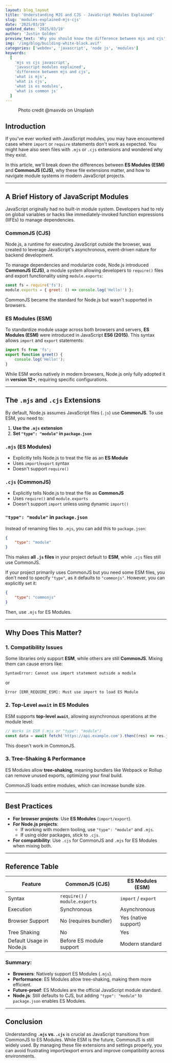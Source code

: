 ```yaml
---
layout: blog_layout
title: 'Understanding MJS and CJS - JavaScript Modules Explained'
slug: 'modules-explained-mjs-cjs'
date: '2025/03/19'
updated_date: '2025/03/19'
author: 'Justin Golden'
preview_text: 'Why you should know the difference between mjs and cjs'
img: '/img/blog/building-white-black.avif'
categories: ['webdev', 'javascript', 'node js', 'modules']
keywords:
  [
    'mjs vs cjs javascript',
    'javascript modules explained',
    'difference between mjs and cjs',
    'what is mjs',
    'what is cjs',
    'what is es modules',
    'what is common js'
  ]
---
```


<figure>
  <picture>
    <source type="image/avif" srcset="/img/blog/building-white-black.avif" alt="" />
    <img src="/img/blog/building-white-black.jpg" alt="">
  </picture>
  <figcaption>Photo credit @maxvdo on Unsplash</figcaption>
</figure>

## Introduction

If you've ever worked with JavaScript modules, you may have encountered cases where `import` or `require` statements don't work as expected. You might have also seen files with `.mjs` or `.cjs` extensions and wondered why they exist.

In this article, we'll break down the differences between **ES Modules (ESM)** and **CommonJS (CJS)**, why these file extensions matter, and how to navigate module systems in modern JavaScript projects.

---

## A Brief History of JavaScript Modules

JavaScript originally had no built-in module system. Developers had to rely on global variables or hacks like immediately-invoked function expressions (IIFEs) to manage dependencies.

### CommonJS (CJS)

Node.js, a runtime for executing JavaScript outside the browser, was created to leverage JavaScript's asynchronous, event-driven nature for backend development.

To manage dependencies and modularize code, Node.js introduced **CommonJS (CJS)**, a module system allowing developers to `require()` files and export functionality using `module.exports`:

```js
const fs = require('fs');
module.exports = { greet: () => console.log('Hello!') };
```

CommonJS became the standard for Node.js but wasn't supported in browsers.

### ES Modules (ESM)

To standardize module usage across both browsers and servers, **ES Modules (ESM)** were introduced in JavaScript **ES6 (2015)**. This syntax allows `import` and `export` statements:

```js
import fs from 'fs';
export function greet() {
	console.log('Hello!');
}
```

While ESM works natively in modern browsers, Node.js only fully adopted it in **version 12+**, requiring specific configurations.

---

## The `.mjs` and `.cjs` Extensions

By default, Node.js assumes JavaScript files (`.js`) use **CommonJS**. To use ESM, you need to:

1. **Use the `.mjs` extension**
2. **Set `"type": "module"` in `package.json`**

### `.mjs` (ES Modules)

- Explicitly tells Node.js to treat the file as an **ES Module**
- Uses `import`/`export` syntax
- Doesn't support `require()`

### `.cjs` (CommonJS)

- Explicitly tells Node.js to treat the file as **CommonJS**
- Uses `require()` and `module.exports`
- Doesn't support `import` unless using dynamic `import()`

### `"type": "module"` in `package.json`

Instead of renaming files to `.mjs`, you can add this to `package.json`:

```json
{
	"type": "module"
}
```

This makes **all `.js` files** in your project default to **ESM**, while `.cjs` files still use CommonJS.

If your project primarily uses CommonJS but you need some ESM files, you don't need to specify `"type"`, as it defaults to `"commonjs"`. However, you can explicitly set it:

```json
{
	"type": "commonjs"
}
```

Then, use `.mjs` for ES Modules.

---

## Why Does This Matter?

### 1. **Compatibility Issues**

Some libraries only support **ESM**, while others are still **CommonJS**. Mixing them can cause errors like:

```
SyntaxError: Cannot use import statement outside a module
```

or

```
Error [ERR_REQUIRE_ESM]: Must use import to load ES Module
```

### 2. **Top-Level `await` in ES Modules**

ESM supports **top-level `await`**, allowing asynchronous operations at the module level:

```js
// Works in ESM (.mjs or "type": "module")
const data = await fetch('https://api.example.com').then((res) => res.json());
```

This doesn't work in CommonJS.

### 3. **Tree-Shaking & Performance**

ES Modules allow **tree-shaking**, meaning bundlers like Webpack or Rollup can remove unused exports, optimizing your final build.

CommonJS loads entire modules, which can increase bundle size.

---

## Best Practices

- **For browser projects**: Use **ES Modules** (`import/export`).
- **For Node.js projects**:
  - If working with modern tooling, use `"type": "module"` and `.mjs`.
  - If using older packages, stick to `.cjs`.
- **For compatibility**: Use `.cjs` for CommonJS and `.mjs` for ES Modules when mixing both.

---

## Reference Table

| Feature                  | CommonJS (CJS)                 | ES Modules (ESM)     |
| ------------------------ | ------------------------------ | -------------------- |
| Syntax                   | `require()` / `module.exports` | `import` / `export`  |
| Execution                | Synchronous                    | Asynchronous         |
| Browser Support          | No (requires bundler)          | Yes (native support) |
| Tree Shaking             | No                             | Yes                  |
| Default Usage in Node.js | Before ES module support       | Modern standard      |

### Summary:

- **Browsers**: Natively support ES Modules (`.mjs`).
- **Performance**: ES Modules allow tree-shaking, making them more efficient.
- **Future-proof**: ES Modules are the official JavaScript module standard.
- **Node.js**: Still defaults to CJS, but adding `"type": "module"` to `package.json` enables ES Modules.

---

## Conclusion

Understanding **`.mjs` vs. `.cjs`** is crucial as JavaScript transitions from CommonJS to ES Modules. While ESM is the future, CommonJS is still widely used. By managing these file extensions and settings properly, you can avoid frustrating import/export errors and improve compatibility across environments.
